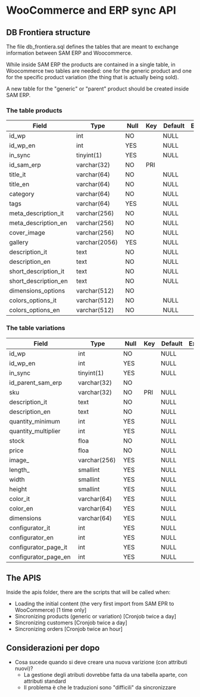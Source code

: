 # WooCommerce and ERP sync API

## DB Frontiera structure

The file db_frontiera.sql defines the tables that are meant to exchange information between SAM ERP and Woocommerce.

While inside SAM ERP the products are contained in a single table, in Woocommerce two tables are needed: one for the generic product and one for the specific product variation (the thing that is actually being sold).

A new table for the "generic" or "parent" product should be created inside SAM ERP.

### The table products

| Field                 | Type           | Null  | Key   | Default   | Extra   |
| --------------------- | -------------- | ----- | ----- | --------- | ------- |
| id_wp                 | int            | NO    |       | NULL      |         |
| id_wp_en              | int            | YES   |       | NULL      |         |
| in_sync               | tinyint(1)     | YES   |       | NULL      |         |
| id_sam_erp            | varchar(32)    | NO    | PRI   |           |         |
| title_it              | varchar(64)    | NO    |       | NULL      |         |
| title_en              | varchar(64)    | NO    |       | NULL      |         |
| category              | varchar(64)    | NO    |       | NULL      |         |
| tags                  | varchar(64)    | YES   |       | NULL      |         |
| meta_description_it   | varchar(256)   | NO    |       | NULL      |         |
| meta_description_en   | varchar(256)   | NO    |       | NULL      |         |
| cover_image           | varchar(256)   | NO    |       | NULL      |         |
| gallery               | varchar(2056)  | YES   |       | NULL      |         |
| description_it        | text           | NO    |       | NULL      |         |
| description_en        | text           | NO    |       | NULL      |         |
| short_description_it  | text           | NO    |       | NULL      |         |
| short_description_en  | text           | NO    |       | NULL      |         |
| dimensions_options    | varchar(512)   | NO    |       |           |         |
| colors_options_it     | varchar(512)   | NO    |       | NULL      |         |
| colors_options_en     | varchar(512)   | NO    |       | NULL      |         |

### The table variations

| Field                 | Type          | Null  | Key   | Default  | Extra   |
| --------------------- | ------------- | ----- | ----- | -------- | ------- |
| id_wp                 | int           | NO    |       | NULL     |         |
| id_wp_en              | int           | YES   |       | NULL     |         |
| in_sync               | tinyint(1)    | YES   |       | NULL     |         |
| id_parent_sam_erp     | varchar(32)   | NO    |       |          |         |
| sku                   | varchar(32)   | NO    | PRI   | NULL     |         |
| description_it        | text          | NO    |       | NULL     |         |
| description_en        | text          | NO    |       | NULL     |         |
| quantity_minimum      | int           | YES   |       | NULL     |         |
| quantity_multiplier   | int           | YES   |       | NULL     |         |
| stock                 | floa          | NO    |       | NULL     |         |
| price                 | floa          | NO    |       | NULL     |         |
| image_                | varchar(256)  | YES   |       | NULL     |         |
| length_               | smallint      | YES   |       | NULL     |         |
| width                 | smallint      | YES   |       | NULL     |         |
| height                | smallint      | YES   |       | NULL     |         |
| color_it              | varchar(64)   | YES   |       | NULL     |         |
| color_en              | varchar(64)   | YES   |       | NULL     |         |
| dimensions            | varchar(64)   | YES   |       | NULL     |         |
| configurator_it       | int           | YES   |       | NULL     |         |
| configurator_en       | int           | YES   |       | NULL     |         |
| configurator_page_it  | int           | YES   |       | NULL     |         |
| configurator_page_en  | int           | YES   |       | NULL     |         |

## The APIS

Inside the apis folder, there are the scripts that will be called when:

- Loading the initial content (the very first import from SAM EPR to WooCommerce) [1 time only]
- Sincronizing products (generic or variation) [Cronjob twice a day]
- Sincronizing customers [Cronjob twice a day]
- Sincronizing orders [Cronjob twice an hour]

## Considerazioni per dopo

- Cosa sucede quando si deve creare una nuova varizione (con attributi nuovi)?
  - La gestione degli atributi dovrebbe fatta da una tabella aparte, con attributi standard
  - Il problema è che le traduzioni sono "difficili" da sincronizzare
